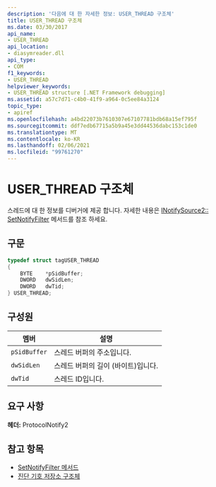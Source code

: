 ```yaml
---
description: '다음에 대 한 자세한 정보: USER_THREAD 구조체'
title: USER_THREAD 구조체
ms.date: 03/30/2017
api_name:
- USER_THREAD
api_location:
- diasymreader.dll
api_type:
- COM
f1_keywords:
- USER_THREAD
helpviewer_keywords:
- USER_THREAD structure [.NET Framework debugging]
ms.assetid: a57c7d71-c4b0-41f9-a964-0c5ee84a3124
topic_type:
- apiref
ms.openlocfilehash: a4bd22073b7610307e67107781bdb68a15ef795f
ms.sourcegitcommit: ddf7edb67715a5b9a45e3dd44536dabc153c1de0
ms.translationtype: MT
ms.contentlocale: ko-KR
ms.lasthandoff: 02/06/2021
ms.locfileid: "99761270"
---
```

# <a name="user_thread-structure"></a>USER_THREAD 구조체

스레드에 대 한 정보를 디버거에 제공 합니다. 자세한 내용은 [INotifySource2:: SetNotifyFilter](inotifysource2-setnotifyfilter-method.md) 메서드를 참조 하세요.  
  
## <a name="syntax"></a>구문  
  
```cpp  
typedef struct tagUSER_THREAD  
{  
    BYTE    *pSidBuffer;  
    DWORD   dwSidLen;  
    DWORD   dwTid;  
} USER_THREAD;  
```  
  
## <a name="members"></a>구성원  
  
|멤버|설명|  
|------------|-----------------|  
|`pSidBuffer`|스레드 버퍼의 주소입니다.|  
|`dwSidLen`|스레드 버퍼의 길이 (바이트)입니다.|  
|`dwTid`|스레드 ID입니다.|  
  
## <a name="requirements"></a>요구 사항  

 **헤더:** ProtocolNotify2  
  
## <a name="see-also"></a>참고 항목

- [SetNotifyFilter 메서드](inotifysource2-setnotifyfilter-method.md)
- [진단 기호 저장소 구조체](diagnostics-symbol-store-structures.md)
